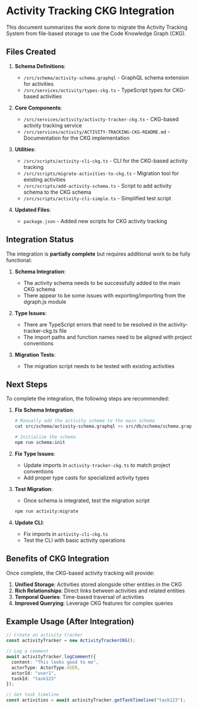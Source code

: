 # Activity Tracking CKG Integration

This document summarizes the work done to migrate the Activity Tracking System from file-based storage to use the Code Knowledge Graph (CKG).

## Files Created

1. **Schema Definitions**:
   - `/src/schema/activity-schema.graphql` - GraphQL schema extension for activities
   - `/src/services/activity/types-ckg.ts` - TypeScript types for CKG-based activities

2. **Core Components**:
   - `/src/services/activity/activity-tracker-ckg.ts` - CKG-based activity tracking service
   - `/src/services/activity/ACTIVITY-TRACKING-CKG-README.md` - Documentation for the CKG implementation

3. **Utilities**:
   - `/src/scripts/activity-cli-ckg.ts` - CLI for the CKG-based activity tracking
   - `/src/scripts/migrate-activities-to-ckg.ts` - Migration tool for existing activities
   - `/src/scripts/add-activity-schema.ts` - Script to add activity schema to the CKG schema
   - `/src/scripts/activity-cli-simple.ts` - Simplified test script

4. **Updated Files**:
   - `package.json` - Added new scripts for CKG activity tracking

## Integration Status

The integration is **partially complete** but requires additional work to be fully functional:

1. **Schema Integration**:
   - The activity schema needs to be successfully added to the main CKG schema
   - There appear to be some issues with exporting/importing from the dgraph.js module

2. **Type Issues**:
   - There are TypeScript errors that need to be resolved in the activity-tracker-ckg.ts file
   - The import paths and function names need to be aligned with project conventions

3. **Migration Tests**:
   - The migration script needs to be tested with existing activities

## Next Steps

To complete the integration, the following steps are recommended:

1. **Fix Schema Integration**:
   ```bash
   # Manually add the activity schema to the main schema
   cat src/schema/activity-schema.graphql >> src/db/schema/schema.graphql
   
   # Initialize the schema
   npm run schema:init
   ```

2. **Fix Type Issues**:
   - Update imports in `activity-tracker-ckg.ts` to match project conventions
   - Add proper type casts for specialized activity types

3. **Test Migration**:
   - Once schema is integrated, test the migration script
   ```bash
   npm run activity:migrate
   ```

4. **Update CLI**:
   - Fix imports in `activity-cli-ckg.ts`
   - Test the CLI with basic activity operations

## Benefits of CKG Integration

Once complete, the CKG-based activity tracking will provide:

1. **Unified Storage**: Activities stored alongside other entities in the CKG
2. **Rich Relationships**: Direct links between activities and related entities
3. **Temporal Queries**: Time-based traversal of activities
4. **Improved Querying**: Leverage CKG features for complex queries

## Example Usage (After Integration)

```typescript
// Create an activity tracker
const activityTracker = new ActivityTrackerCKG();

// Log a comment
await activityTracker.logComment({
  content: "This looks good to me",
  actorType: ActorType.USER,
  actorId: "user1",
  taskId: "task123"
});

// Get task timeline
const activities = await activityTracker.getTaskTimeline("task123");
```
